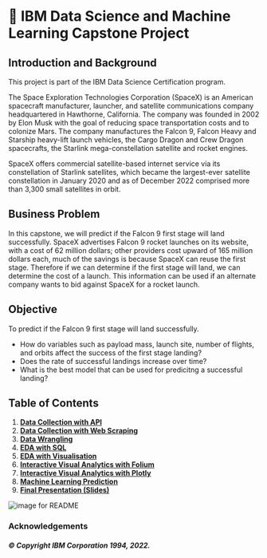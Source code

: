 # 🚀 IBM Data Science and Machine Learning Capstone Project 

## Introduction and Background

This project is part of the IBM Data Science Certification program.

The Space Exploration Technologies Corporation (SpaceX) is an American spacecraft manufacturer, launcher, and satellite communications company headquartered in Hawthorne, California. The company was founded in 2002 by Elon Musk with the goal of reducing space transportation costs and to colonize Mars. The company manufactures the Falcon 9, Falcon Heavy and Starship heavy-lift launch vehicles, the Cargo Dragon and Crew Dragon spacecrafts, the Starlink mega-constellation satellite and rocket engines.

SpaceX offers commercial satellite-based internet service via its constellation of Starlink satellites, which became the largest-ever satellite constellation in January 2020 and as of December 2022 comprised more than 3,300 small satellites in orbit. 

## Business Problem

In this capstone, we will predict if the Falcon 9 first stage will land successfully. SpaceX advertises Falcon 9 rocket launches on its website, with a cost of 62 million dollars; other providers cost upward of 165 million dollars each, much of the savings is because SpaceX can reuse the first stage. Therefore if we can determine if the first stage will land, we can determine the cost of a launch. This information can be used if an alternate company wants to bid against SpaceX for a rocket launch. 

## Objective

To predict if the Falcon 9 first stage will land successfully.

- How do variables such as payload mass, launch site, number of flights, and orbits affect the success of the first stage landing?
- Does the rate of successful landings increase over time?
- What is the best model that can be used for predicitng a successful landing?

## Table of Contents

1. [**Data Collection with API**](https://github.com/stephenmalcolm-hub/IBM-Data-Science-Capstone-Project/blob/master/01_Data_Collection_with_API.ipynb)
2. [**Data Collection with Web Scraping**](https://github.com/stephenmalcolm-hub/IBM-Data-Science-Capstone-Project/blob/master/02_Data_Collection_with_Web_Scraping.ipynb)
3. [**Data Wrangling**](https://github.com/stephenmalcolm-hub/IBM-Data-Science-Capstone-Project/blob/master/03_%20Data_Wrangling.ipynb)
4. [**EDA with SQL**](https://github.com/stephenmalcolm-hub/IBM-Data-Science-Capstone-Project/blob/master/04_EDA_with_SQL.ipynb)
5. [**EDA with Visualisation**](https://github.com/stephenmalcolm-hub/IBM-Data-Science-Capstone-Project/blob/master/05_EDA_with_Visualisation.ipynb)
6. [**Interactive Visual Analytics with Folium**](https://nbviewer.org/github/stephenmalcolm-hub/IBM-Data-Science-Capstone-Project/blob/master/06_Interactive_Visual_Analytics_with_Folium.ipynb)
7. [**Interactive Visual Analytics with Plotly**](https://github.com/stephenmalcolm-hub/IBM-Data-Science-Capstone-Project/blob/master/07_Interactive_Visual_Analytics_with_Plotly.py)
8. [**Machine Learning Prediction**](https://github.com/stephenmalcolm-hub/IBM-Data-Science-Capstone-Project/blob/master/08_Machine_Learning_Prediction.ipynb)
9. [**Final Presentation (Slides)**]([https://github.com/stephenmalcolm-hub/IBM-Data-Science-Capstone-Project/blob/master/IBM_Data_Science_with_Machine_Learning%20_Capstone_Project_Presentation.pptx](https://github.com/stephenmalcolm-hub/IBM-Data-Science-Capstone-Project/blob/master/IBM_Data_Science_with_Machine_Learning%20_Capstone_Project_Presentation.pdf))

![image for README](https://github.com/stephenmalcolm-hub/IBM-Data-Science-Capstone-Project/assets/81985545/01618a05-b9e8-4b20-b54f-6289a3d9d965)  

### Acknowledgements 

##### © Copyright IBM Corporation 1994, 2022.


